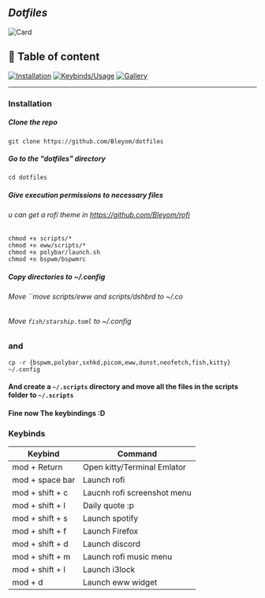 ## _Dotfiles_

![Card](https://i.imgur.com/w9REtBk.png)

## 🔗 Table of content
[![Installation](https://img.shields.io/badge/%E2%9A%99%EF%B8%8F-Installation-brightgreen?style=for-the-badge)](https://github.com/Bleyom/dotfiles#installation)
[![Keybinds/Usage](https://img.shields.io/badge/%E2%8C%A8%EF%B8%8F%EF%B8%8F-Keybinds-brightgreen?style=for-the-badge)](https://www.linkedin.com/)
[![Gallery](https://img.shields.io/badge/%F0%9F%93%B8%EF%B8%8F%EF%B8%8F-Gallery-brightgreen?style=for-the-badge)](https://twitter.com/)

---


### Installation


##### Clone the repo
```
git clone https://github.com/Bleyom/dotfiles
```

##### Go to the "dotfiles" directory

```
cd dotfiles
```

##### Give execution permissions to necessary files

###### u can get a rofi theme in https://github.com/Bleyom/rofi

```
chmod +x scripts/*
chmod +x eww/scripts/*
chmod +x polybar/launch.sh
chmod +x bspwm/bspwmrc
```

##### Copy directories to ~/.config

###### Move ``move scripts/eww and scripts/dshbrd to ~/.co

###### Move `fish/starship.toml` to ~/.config

### and

```
cp -r {bspwm,polybar,sxhkd,picom,eww,dunst,neofetch,fish,kitty} ~/.config
```

#### And create a `~/.scripts` directory and move all the files in the scripts folder to `~/.scripts`




#### Fine now The keybindings :D

### Keybinds

| Keybind          | Command                     |      
| -----------------| --------------------------- |
| mod + Return     | Open kitty/Terminal Emlator |
| mod + space bar  |    Launch rofi               |
| mod + shift + c  | Laucnh rofi screenshot menu  |
| mod + shift + l  | Daily quote :p              | 
| mod + shift + s  | Launch spotify              |
| mod + shift + f  | Launch Firefox              | 
| mod + shift + d  | Launch discord              |
| mod + shift + m  | Launch rofi music menu       | 
| mod + shift + l  | Launch i3lock               | 
| mod + d          | Launch eww widget           |
